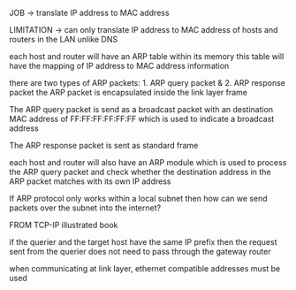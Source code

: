 JOB -> translate IP address to MAC address 

LIMITATION -> can only translate IP address to MAC address of hosts and routers in the LAN unlike DNS

each host and router will have an ARP table within its memory
this table will have the mapping of IP address to MAC address information

there are two types of ARP packets: 1. ARP query packet & 2. ARP response packet
the ARP packet is encapsulated inside the link layer frame

The ARP query packet is send as a broadcast packet with an destination MAC address of FF:FF:FF:FF:FF:FF which is used to indicate a broadcast address

The ARP response packet is sent as standard frame

each host and router will also have an ARP module which is used to process the ARP query packet and check whether the destination address in the ARP packet matches with its own IP address

If ARP protocol only works within a local subnet then how can we send packets over the subnet into the internet?


FROM TCP-IP illustrated book 

if the querier and the target host have the same IP prefix then the request sent from the querier does not need to pass through the gateway router

when communicating at link layer, ethernet compatible addresses must be used 

